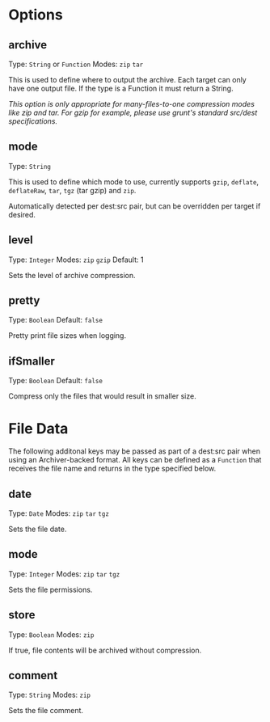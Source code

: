 # Options

## archive
Type: `String` or `Function`
Modes: `zip` `tar`

This is used to define where to output the archive. Each target can only have one output file.
If the type is a Function it must return a String.

*This option is only appropriate for many-files-to-one compression modes like zip and tar.  For gzip for example, please use grunt's standard src/dest specifications.*

## mode
Type: `String`

This is used to define which mode to use, currently supports `gzip`, `deflate`, `deflateRaw`, `tar`, `tgz` (tar gzip) and `zip`.

Automatically detected per dest:src pair, but can be overridden per target if desired.

## level
Type: `Integer`
Modes: `zip` `gzip`
Default: 1

Sets the level of archive compression.

## pretty
Type: `Boolean`
Default: `false`

Pretty print file sizes when logging.

## ifSmaller
Type: `Boolean`
Default: `false`

Compress only the files that would result in smaller size.

# File Data

The following additonal keys may be passed as part of a dest:src pair when using an Archiver-backed format.
All keys can be defined as a `Function` that receives the file name and returns in the type specified below.

## date
Type: `Date`
Modes: `zip` `tar` `tgz`

Sets the file date.

## mode
Type: `Integer`
Modes: `zip` `tar` `tgz`

Sets the file permissions.

## store
Type: `Boolean`
Modes: `zip`

If true, file contents will be archived without compression.

## comment
Type: `String`
Modes: `zip`

Sets the file comment.